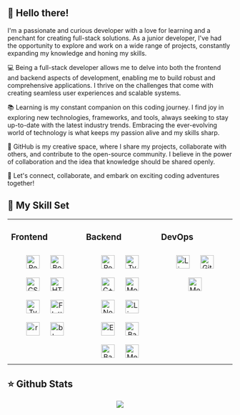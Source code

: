 ## 👋 Hello there! 

I'm a passionate and curious developer with a love for learning and a penchant for creating full-stack solutions. As a junior developer, I've had the opportunity to explore and work on a wide range of projects, constantly expanding my knowledge and honing my skills.

💻 Being a full-stack developer allows me to delve into both the frontend and backend aspects of development, enabling me to build robust and comprehensive applications. I thrive on the challenges that come with creating seamless user experiences and scalable systems.

📚 Learning is my constant companion on this coding journey. I find joy in exploring new technologies, frameworks, and tools, always seeking to stay up-to-date with the latest industry trends. Embracing the ever-evolving world of technology is what keeps my passion alive and my skills sharp.

🌟 GitHub is my creative space, where I share my projects, collaborate with others, and contribute to the open-source community. I believe in the power of collaboration and the idea that knowledge should be shared openly.

🚀 Let's connect, collaborate, and embark on exciting coding adventures together!

## 🚀 My Skill Set  
<table><tr><td valign="top" width="33%">

### Frontend  
<div align="center"> 
<img style="margin: 10px" src="https://img.shields.io/badge/-JavaScript-000000?style=flat&logo=javascript" alt="React" height="30"/>  
<img style="margin: 10px" src="https://img.shields.io/badge/-Bootstrap-000000?style=flat&logo=Bootstrap" alt="Bootstrap" height="30" />  
<img style="margin: 10px" src="https://img.shields.io/badge/-CSS3-000000?style=flat&logo=css3" alt="CSS" height="30" />  
<img style="margin: 10px" src="https://img.shields.io/badge/-Html5-000000?style=flat&logo=html5" alt="HTML" height="30" />  
<img style="margin: 10px" src="https://img.shields.io/badge/-Typescript-000000?style=flat&logo=typescript" alt="Typescript" height="30" />  
<img style="margin: 10px" src="https://img.shields.io/badge/-Flutter-000000?style=flat&logo=flutter" alt="Flutter" height="30" />  
<img style="margin: 10px" src="https://img.shields.io/badge/-ReactNative-000000?style=flat&logo=react" alt="reactNative" height="30" />  
<img style="margin: 10px" src="https://img.shields.io/badge/-Blaze-000000?style=flat&logo=blaze" alt="blaze" height="30" />  
</div>

</td><td valign="top" width="33%">



### Backend  
<div align="center">  
<img style="margin: 10px" src="https://img.shields.io/badge/-JavaScript-000000?style=flat&logo=javascript" alt="React" height="30"/>
<img style="margin: 10px" src="https://img.shields.io/badge/-Typescript-000000?style=flat&logo=typescript" alt="Typescript" height="30" /> 
<img style="margin: 10px" src="https://img.shields.io/badge/-C++-000000?style=flat&logo=cplusplus" alt="C++" height="30" /> 
<img style="margin: 10px" src="https://img.shields.io/badge/-MongoDB-000000?style=flat&logo=mongodb" alt="MongoDB" height="30" /> 
<img style="margin: 10px" src="https://img.shields.io/badge/-NodeJS-000000?style=flat&logo=nodejs" alt="NodeJS" height="30" /> 
<img style="margin: 10px" src="https://img.shields.io/badge/-Linux-000000?style=flat&logo=linux" alt="Linux" height="30" /> 
<img style="margin: 10px" src="https://img.shields.io/badge/-ExpressJS-000000?style=flat&logo=express" alt="ExpressJS" height="30" /> 
<img style="margin: 10px" src="https://img.shields.io/badge/-C-000000?style=flat&logo=c" alt="Bash" height="30" /> 
<img style="margin: 10px" src="https://img.shields.io/badge/-Bash-000000?style=flat&logo=Bash" alt="Bash" height="30" /> 
<img style="margin: 10px" src="https://img.shields.io/badge/-Meteor-000000?style=flat&logo=Meteor" alt="Meteor" height="30" /> 
</div>

</td><td valign="top" width="33%">

### DevOps  
<div align="center">  
<img style="margin: 10px" src="https://img.shields.io/badge/-Linux-000000?style=flat&logo=linux" alt="Linux" height="30" /> 
<img style="margin: 10px" src="https://img.shields.io/badge/-Git-000000?style=flat&logo=git" alt="Git" height="30" /> 
<img style="margin: 10px" src="https://img.shields.io/badge/-Docker-000000?style=flat&logo=Docker" alt="Meteor" height="30" /> 
</div>

</td></tr></table>

## ⭐ Github Stats  
<div align="center"><img src="https://github-readme-stats.vercel.app/api?username=Olivier-STI&show_icons=true&count_private=true&hide_border=true" align="center" /></div>  

<br/>  
